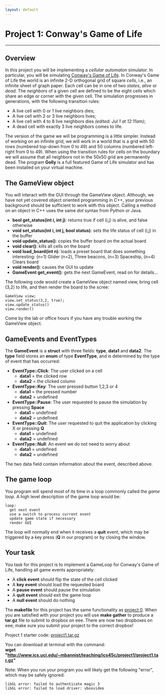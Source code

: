 ```yaml
---
layout: default
---
```

Project 1: Conway's Game of Life
================================
--------------------------------


Overview
--------
In this project you will be implementing a _cellular automaton_ simulator. In particular, you will be simulating [Conway's Game of Life](https://en.wikipedia.org/wiki/Conway%27s_game_of_life). In Conway's Game of Life the world is an infinite 2-D orthogonal grid of square _cells_, i.e., an infinite sheet of graph paper. Each cell can be in one of two _states_, _alive_ or _dead_. The _neighbors_ of a given cell are defined to be the eight cells which share an edge or corner with the given cell. The simulation progresses in generations, with the following transition rules:

- A live cell with 0 or 1 live neighbors dies;
- A live cell with 2 or 3 live neighbors lives;
- A live cell with 4 to 8 live neighbors dies _(edited: Jul 1 at 12:11am)_;
- A dead cell with exactly 3 live neighbors comes to life.

The version of the game we will be programming is a little simpler. Instead of working on an infinite grid, we will work in a world that is a grid with 50 rows (numbered top-down from 0 to 49) and 50 columns (numbered left-right from 0 to 49). When using the transition rules for cells on the boundary we will assume that all neighbors not in the 50x50 grid are permanently dead. The program __Golly__ is a full featured Game of Life simulator and has been installed on your virtual machine.


The GameView object
-------------------
You will interact with the GUI through the GameView object. Although, we have not yet covered object oriented programming in C++, your previous background should be sufficient to work with this object. Calling a method on an object in C++ uses the same _dot_ syntax from Python or Java.


- __bool get_status(int i, int j)__: returns true if cell (i,j) is alive, and false otherwise
- __void set_status(int i, int j, bool status)__: sets the life status of cell (i,j) in the buffer
- __void update_status()__: copies the buffer board on the actual board
- __void clear()__: kills all cells on the board
- __void load_board(int n)__: loads a preset board that does something interesting: (n=1) Glider (n=2), Three beacons, (n=3) Spaceship, (n=4) Clears board
- __void render()__: causes the GUI to update
- __GameEvent get_event()__: gets the next GameEvent, read on for details...

The following code would create a GameView object named view, bring cell (3,2) to life, and then render the board to the scree:
 
    GameView view;
    view.set_status(3,2, true);
    view.update_status()
    view.render()

Come by the lab or office hours if you have any trouble working the GameView object.


GameEvents and EventTypes
-------------------------
The __GameEvent__ is a __struct__ with three fields: __type__, __data1__ and __data2__. The __type__ field stores an __enum__ of type __EventType__, and is determined by the type of event that has occurred:

- __EventType::Click__: The user clicked on a cell
    * __data1__ = the clicked row
    * __data2__ = the clicked column
- __EventType::Key__: The user pressed button 1,2,3 or 4
    * __data1__ = the pressed number
    * __data2__ = undefined
- __EventType::Pause__: The user requested to pause the simulation by pressing __Space__
    * __data1__ = undefined
    * __data2__ = undefined
- __EventType::Quit__: The user requested to quit the application by clicking X or pressing __Q__
    * __data1__ = undefined
    * __data2__ = undefined
- __EventType::Null__: An event we do not need to worry about
    * __data1__ = undefined
    * __data2__ = undefined

The two data field contain information about the event, described above.


The game loop
-------------
You program will spend most of its time in a loop commonly called the _game loop_. A high level description of the game loop would be:

    loop:
      get next event
      use a switch to process current event
      update game state if necessary
      render GUI

The loop will normally end when it receives a __quit__ event, which may be triggered by a key press (__Q__ in our program) or by closing the window.


Your task
---------
You task for this project is to implement a GameLoop for Conway's Game of Life, handling all game events appropriately:

* A __click event__ should flip the state of the cell clicked
* A __key event__ should load the requested board
* A __pause event__ should pause the simulation
* A __quit event__ should exit the game loop
* A __null event__ should do nothing

The __makefile__ for this project has the same functionality as [project 0](../project0). When you are satisfied with your project you will use __make gather__ to produce a __tar.gz__ file to submit to dropbox on eee. There are now two dropboxes on eee; make sure you submit your project to the correct dropbox!

Project 1 starter code: [project1.tar.gz](project1.tar.gz)  

You can download at terminal with the command:  
__wget "http://www.ics.uci.edu/~mbannist/teaching/ics45c/project1/project1.tar.gz"__


Note: When you run your program you will likely get the following "error", which may be safely ignored:

    libGL error: failed to authenticate magic 3
    libGL error: failed to load driver: vboxvideo


